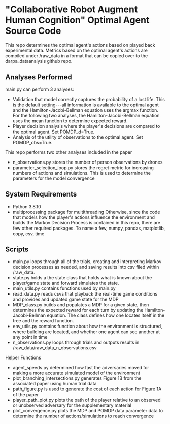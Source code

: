 # "Collaborative Robot Augment Human Cognition" Optimal Agent Source Code

This repo determines the optimal agent's actions based on played back experimental data. Metrics based on the optimal agent's actions are compiled under /raw_data in a format that can be copied over to the darpa_dataanalysis github repo.

## Analyses Performed

main.py can perform 3 analyses:

* Validation that model correctly captures the probability of a lost life. This is the default setting---all information is available to the optimal agent and the Hamilton-Jacobi-Bellman equation uses the argmax function. For the following two analyses, the Hamilton-Jacobi-Bellman equation uses the mean function to determine expected reward.
* Player decision analysis where the player's decisions are compared to the optimal agent. Set POMDP_d=True.
* Analysis of the utility of observations to the optimal agent. Set POMDP_obs=True.

This repo performs two other analyses included in the paper
* n_observations.py stores the number of person observations by drones
* parameter_selection_loop.py stores the regret metric for increasing numbers of actions and simulations. This is used to determine the parameters for the model convergence

## System Requirements

* Python 3.8.10
* multiprocessing package for multithreading
Otherwise, since the code that models how the player's actions influence the environment and builds the Markov Decision Process is contained in this repo, there are few other required packages. To name a few, numpy, pandas, matplotlib, copy, csv, time

## Scripts

- main.py loops through all of the trials, creating and interpreting Markov decision processes as needed, and saving results into csv filed within /raw_data.
- state.py holds a the state class that holds what is known about the player/game state and forward simulates the state.
- main_utils.py contains functions used by main.py
- read_data.py reads csvs that playback the real-time game conditions and provides and updated game state for the MDP
- MDP_class.py builds and populates a MDP for a given state, then determines the expected reward for each turn by updating the Hamilton-Jacobi-Bellman equation. The class defines how one locates itself in the tree and the reward function.
- env_utils.py contains function about how the environment is structured, where building are located, and whether one agent can see another at any point in time
- n_observations.py loops through trials and outputs results in /raw_data/raw_data_n_observations.csv


Helper Functions
- agent_speeds.py determined how fast the adversaries moved for making a more accurate simulated model of the environment
- plot_branching_intersections.py generates Figure 1B from the associated paper using human trial data
- path_figure.py is used to generate the cost of each action for Figure 1A of the paper
- player_path_plot.py plots the path of the player relative to an observed or unobserved adversary for the supplementary material
- plot_convergence.py plots the MDP and POMDP data parameter data to determine the number of actions/simulations to reach convergence
